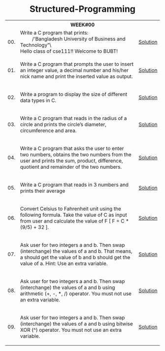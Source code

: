 <h1 align="center"> Structured-Programming </h1>

<table>

  <tr>
    <th colspan="3", style="text-align: center"><b>WEEK#00</b></th>
  </tr>
  
  <tr>
    <td>00.</td>
    <td> Write a C program that prints: <br>
    <!---  --->
      &nbsp&nbsp&nbsp&nbsp&nbsp&nbsp&nbsp&nbsp /'Bangladesh University of Business and Technology”\ <br>
      Hello class of cse111!! Welcome to BUBT!  
     </td>
     <td><a href="" target="_blank">Solution</a></td>
  </tr>
  
  <tr>
    <td>01.</td>
    <td>
      <p>Write a C program that prompts the user to insert an integer value, a decimal number and his/her nick name and print the inserted value as output.</p>
    </td>
    <td><a href="" target="_blank">Solution</a></td>
  </tr>
  
  <tr>
    <td>02.</td>
    <td>
      <p>Write a program to display the size of different data types in C.</p>
    </td>
    <td><a href="" target="_blank">Solution</a></td>
  </tr>
  
  
  <tr>
    <td>03.</td>
    <td>
      <p>Write a C program that reads in the radius of a circle and prints the circle’s diameter, circumference and area.</p>
    </td>
    <td><a href="" target="_blank">Solution</a></td>
  </tr>
  
  <tr>
    <td>04.</td>
    <td>
      <p>Write a C program that asks the user to enter two numbers, obtains the two numbers from the user and prints the sum, product, difference, quotient and remainder of the two numbers.</p>
    </td>
    <td><a href="" target="_blank">Solution</a></td>
  </tr>
  
  <tr>
    <td>05.</td>
    <td>
      <p>Write a C program that reads in 3 numbers and prints their average</p>
    </td>
    <td><a href="" target="_blank">Solution</a></td>
  </tr>
  
  <tr>
    <td>06.</td>
    <td>
      <p>Convert Celsius to Fahrenheit unit using the following formula. Take the value of C as input from user and calculate the value of F [ F = C * (9/5) + 32 ].</p>
    </td>
    <td><a href="" target="_blank">Solution</a></td>
  </tr>
  
  <tr>
    <td>07.</td>
    <td>
      <p>Ask user for two integers a and b. Then swap (interchange) the values of a and b. That means, a should get the value of b and b should get the value of a. Hint: Use an extra variable.</p>
    </td>
    <td><a href="" target="_blank">Solution</a></td>
  </tr>
  
  
  <tr>
    <td>08.</td>
    <td>
      <p>Ask user for two integers a and b. Then swap (interchange) the values of a and b using arithmetic (+, -, *, /) operator. You must not use an extra variable.</p>
    </td>
    <td><a href="" target="_blank">Solution</a></td>
  </tr>
  
  
  <tr>
    <td>09.</td>
    <td>
      <p>Ask user for two integers a and b. Then swap (interchange) the values of a and b using bitwise XOR (^) operator. You must not use an extra variable.</p>
    </td>
    <td><a href="" target="_blank">Solution</a></td>
  </tr>
  
  
  <!---  
  <tr>
    <td>02.</td>
    <td>
      <p></p>
    </td>
    <td><a href="" target="_blank">Solution</a></td>
  </tr>
  --->
  
</table>

